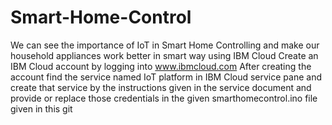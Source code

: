 # Smart-Home-Control
We can see the importance of IoT in Smart Home Controlling and make our household appliances work better in smart way using IBM Cloud
Create an IBM Cloud account by logging into www.ibmcloud.com
After creating the account find the service named IoT platform in IBM Cloud service pane and create that service by the instructions given in the service document and provide or replace those credentials in the given smarthomecontrol.ino file given in this git
